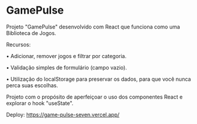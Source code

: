 # GamePulse

Projeto "GamePulse" desenvolvido com React que funciona como uma Biblioteca de Jogos.

Recursos:

• Adicionar, remover jogos e filtrar por categoria.

• Validação simples de formulário (campo vazio).

• Utilização do localStorage para preservar os dados, para que você nunca perca suas escolhas.

Projeto com o propósito de aperfeiçoar o uso dos componentes React e explorar o hook "useState".

Deploy: https://game-pulse-seven.vercel.app/
